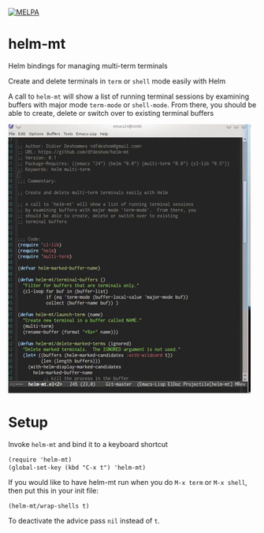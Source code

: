 [![MELPA](http://melpa.org/packages/helm-mt-badge.svg)](http://melpa.org/#/helm-mt)

# helm-mt
Helm bindings for managing multi-term terminals

Create and delete terminals in `term` or `shell` mode  easily with Helm

A call to `helm-mt` will show a list of running terminal sessions
by examining buffers with major mode `term-mode` or `shell-mode`.  From there, you
should be able to create, delete or switch over to existing
terminal buffers

![helm-mt](mt.gif)

# Setup
Invoke `helm-mt` and bind it to a keyboard shortcut

```
(require 'helm-mt)
(global-set-key (kbd "C-x t") 'helm-mt)
```

If you would like to have helm-mt run when you do `M-x term` or `M-x shell`,
then put this in your init file:

```
(helm-mt/wrap-shells t)
```

To deactivate the advice pass `nil` instead of `t`.
